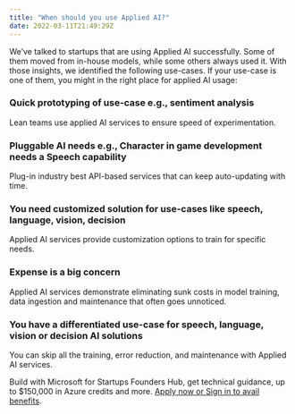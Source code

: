 ```yaml
---
title: "When should you use Applied AI?"
date: 2022-03-11T21:49:29Z
---
```


We’ve talked to startups that are using Applied AI successfully. Some of them moved from in-house models, while some others always used it.
With those insights, we identified the following use-cases. If your use-case is one of them, you might in the right place for applied AI usage:

### Quick prototyping of use-case e.g., sentiment analysis

Lean teams use applied AI services to ensure speed of experimentation.

### Pluggable AI needs e.g., Character in game development needs a Speech capability

Plug-in industry best API-based services that can keep auto-updating with time.

### You need customized solution for use-cases like speech, language, vision, decision

Applied AI services provide customization options to train for specific needs.

### Expense is a big concern

Applied AI services demonstrate eliminating sunk costs in model training, data ingestion and maintenance that often goes unnoticed.

### You have a differentiated use-case for speech, language, vision or decision AI solutions

You can skip all the training, error reduction, and maintenance with Applied AI services.

Build with Microsoft for Startups Founders Hub, get technical guidance, up to $150,000 in Azure credits and more. [Apply now or Sign in to avail benefits](http://startups.microsoft.com/).
